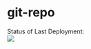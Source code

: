 # git-repo


Status of Last Deployment:<br>
<img src="https://github.com/sargsyan1986/git-repo/workflows/Project-name/badge.svg?branch=main"><br>

